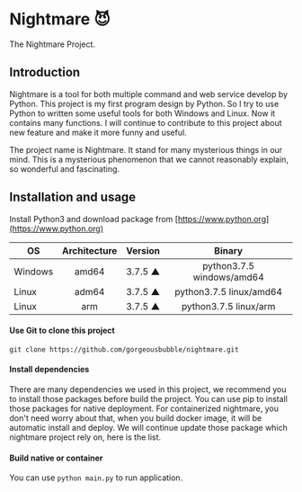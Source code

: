 # Nightmare 😈
The Nightmare Project.

## Introduction
Nightmare is a tool for both multiple command and web service develop by Python. This project is my first program design by Python. So I try to use Python to written some useful tools for both Windows and Linux. Now it contains many functions. I will continue to contribute to this project about new feature and make it more funny and useful.

The project name is Nightmare. It stand for many mysterious things in our mind. This is a mysterious phenomenon that we cannot reasonably explain, so wonderful and fascinating.

## Installation and usage
Install Python3 and download package from [https://www.python.org](https://www.python.org)

  | OS            | Architecture  | Version | Binary                     |
  | ------------- |:-------------:|:-------:| :------------------------: |
  | Windows       | amd64         | 3.7.5 ▲ | python3.7.5 windows/amd64  |
  | Linux         | adm64         | 3.7.5 ▲ | python3.7.5 linux/amd64    |
  | Linux         | arm           | 3.7.5 ▲ | python3.7.5 linux/arm      |
  
#### Use Git to clone this project
  `git clone https://github.com/gorgeousbubble/nightmare.git`
  
#### Install dependencies
  There are many dependencies we used in this project, we recommend you to install those packages before build the project. You can use pip to install those packages for native deployment. For containerized nightmare, you don't need worry about that, when you build docker image, it will be automatic install and deploy. We will continue update those package which nightmare project rely on, here is the list.
  
#### Build native or container
  You can use `python main.py` to run application. 